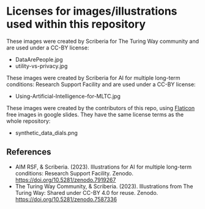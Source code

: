 # Licenses for images/illustrations used within this repository 

These images were created by Scriberia for The Turing Way community and are used under a CC-BY license:
- DataArePeople.jpg
- utility-vs-privacy.jpg

These images were created by Scriberia for AI for multiple long-term conditions: Research Support Facility and are used under a CC-BY license:
- Using-Artificial-Intelligence-for-MLTC.jpg

These images were created by the contributors of this repo, using [Flaticon](https://www.flaticon.com) free images in google slides. They have the same license terms as the whole repository:
- synthetic_data_dials.png

## References
- AIM RSF, & Scriberia. (2023). Illustrations for AI for multiple long-term conditions: Research Support Facility. Zenodo. https://doi.org/10.5281/zenodo.7919267
- The Turing Way Community, & Scriberia. (2023). Illustrations from The Turing Way: Shared under CC-BY 4.0 for reuse. Zenodo. https://doi.org/10.5281/zenodo.7587336

